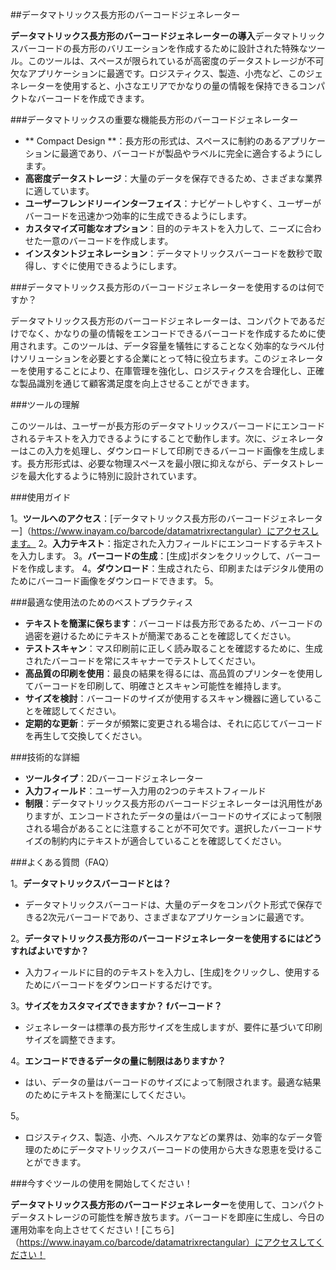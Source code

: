 ##データマトリックス長方形のバーコードジェネレーター

**データマトリックス長方形のバーコードジェネレーターの導入**データマトリックスバーコードの長方形のバリエーションを作成するために設計された特殊なツール。このツールは、スペースが限られているが高密度のデータストレージが不可欠なアプリケーションに最適です。ロジスティクス、製造、小売など、このジェネレーターを使用すると、小さなエリアでかなりの量の情報を保持できるコンパクトなバーコードを作成できます。

###データマトリックスの重要な機能長方形のバーコードジェネレーター

-  ** Compact Design **：長方形の形式は、スペースに制約のあるアプリケーションに最適であり、バーコードが製品やラベルに完全に適合するようにします。
-  **高密度データストレージ**：大量のデータを保存できるため、さまざまな業界に適しています。
-  **ユーザーフレンドリーインターフェイス**：ナビゲートしやすく、ユーザーがバーコードを迅速かつ効率的に生成できるようにします。
-  **カスタマイズ可能なオプション**：目的のテキストを入力して、ニーズに合わせた一意のバーコードを作成します。
-  **インスタントジェネレーション**：データマトリックスバーコードを数秒で取得し、すぐに使用できるようにします。

###データマトリックス長方形のバーコードジェネレーターを使用するのは何ですか？

データマトリックス長方形のバーコードジェネレーターは、コンパクトであるだけでなく、かなりの量の情報をエンコードできるバーコードを作成するために使用されます。このツールは、データ容量を犠牲にすることなく効率的なラベル付けソリューションを必要とする企業にとって特に役立ちます。このジェネレーターを使用することにより、在庫管理を強化し、ロジスティクスを合理化し、正確な製品識別を通じて顧客満足度を向上させることができます。

###ツールの理解

このツールは、ユーザーが長方形のデータマトリックスバーコードにエンコードされるテキストを入力できるようにすることで動作します。次に、ジェネレーターはこの入力を処理し、ダウンロードして印刷できるバーコード画像を生成します。長方形形式は、必要な物理スペースを最小限に抑えながら、データストレージを最大化するように特別に設計されています。

###使用ガイド

1。**ツールへのアクセス**：[データマトリックス長方形のバーコードジェネレーター]（https://www.inayam.co/barcode/datamatrixrectangular）にアクセスします。
2。**入力テキスト**：指定された入力フィールドにエンコードするテキストを入力します。
3。**バーコードの生成**：[生成]ボタンをクリックして、バーコードを作成します。
4。**ダウンロード**：生成されたら、印刷またはデジタル使用のためにバーコード画像をダウンロードできます。
5。

###最適な使用法のためのベストプラクティス

-  **テキストを簡潔に保ちます**：バーコードは長方形であるため、バーコードの過密を避けるためにテキストが簡潔であることを確認してください。
-  **テストスキャン**：マス印刷前に正しく読み取ることを確認するために、生成されたバーコードを常にスキャナーでテストしてください。
-  **高品質の印刷を使用**：最良の結果を得るには、高品質のプリンターを使用してバーコードを印刷して、明確さとスキャン可能性を維持します。
-  **サイズを検討**：バーコードのサイズが使用するスキャン機器に適していることを確認してください。
-  **定期的な更新**：データが頻繁に変更される場合は、それに応じてバーコードを再生して交換してください。

###技術的な詳細

-  **ツールタイプ**：2Dバーコードジェネレーター
-  **入力フィールド**：ユーザー入力用の2つのテキストフィールド
-  **制限**：データマトリックス長方形のバーコードジェネレーターは汎用性がありますが、エンコードされたデータの量はバーコードのサイズによって制限される場合があることに注意することが不可欠です。選択したバーコードサイズの制約内にテキストが適合していることを確認してください。

###よくある質問（FAQ）

1。**データマトリックスバーコードとは？**
- データマトリックスバーコードは、大量のデータをコンパクト形式で保存できる2次元バーコードであり、さまざまなアプリケーションに最適です。

2。**データマトリックス長方形のバーコードジェネレーターを使用するにはどうすればよいですか？**
- 入力フィールドに目的のテキストを入力し、[生成]をクリックし、使用するためにバーコードをダウンロードするだけです。

3。**サイズをカスタマイズできますか？ fバーコード？**
- ジェネレーターは標準の長方形サイズを生成しますが、要件に基づいて印刷サイズを調整できます。

4。**エンコードできるデータの量に制限はありますか？**
- はい、データの量はバーコードのサイズによって制限されます。最適な結果のためにテキストを簡潔にしてください。

5。
- ロジスティクス、製造、小売、ヘルスケアなどの業界は、効率的なデータ管理のためにデータマトリックスバーコードの使用から大きな恩恵を受けることができます。

###今すぐツールの使用を開始してください！

**データマトリックス長方形のバーコードジェネレーター**を使用して、コンパクトデータストレージの可能性を解き放ちます。バーコードを即座に生成し、今日の運用効率を向上させてください！[こちら]（https://www.inayam.co/barcode/datamatrixrectangular）にアクセスしてください！